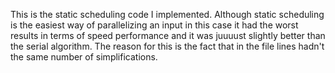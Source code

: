 This is the static scheduling code I implemented. Although static scheduling is the easiest way of parallelizing an input in this case it had
the worst results in terms of speed performance and it was juuuust slightly better than the serial algorithm. The reason for this is the fact that
in the file lines hadn't the same number of simplifications.
